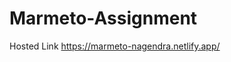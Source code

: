 # Marmeto-Assignment                                                                                                                                                     
Hosted Link https://marmeto-nagendra.netlify.app/
